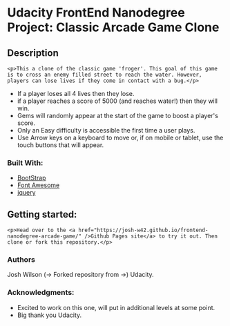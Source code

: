 # Udacity FrontEnd Nanodegree Project: Classic Arcade Game Clone

## Description
	<p>This a clone of the classic game 'froger'. This goal of this game is to cross an enemy filled street to reach the water. However, players can lose lives if they come in contact with a bug.</p>
* If a player loses all 4 lives then they lose.
* if a player reaches a score of 5000 (and reaches water!) then they will win.
* Gems will randomly appear at the start of the game to boost a player's score.
* Only an Easy difficulty is accessible the first time a user plays.
* Use Arrow keys on a keyboard to move or, if on mobile or tablet, use the touch buttons that will appear.

### Built With:
* <a href="https://getbootstrap.com/">BootStrap</a>
* <a href="https://fontawesome.com/">Font Awesome</a>
* <a href="https://jquery.com/">jquery</a>

## Getting started:
	<p>Head over to the <a href="https://josh-w42.github.io/frontend-nanodegree-arcade-game/" />Github Pages site</a> to try it out. Then clone or fork this repository.</p>

### Authors
  Josh Wilson (-> Forked repository from ->) Udacity.

### Acknowledgments:
* Excited to work on this one, will put in additional levels at some point.
* Big thank you Udacity.
